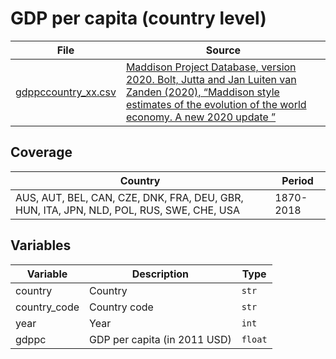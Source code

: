 # GDP per capita (country level)

File | Source
---|---
[gdppccountry_xx.csv](https://github.com/cverluise/patentcity/tree/feature/assets/assets)| [Maddison Project Database, version 2020. Bolt, Jutta and Jan Luiten van Zanden (2020), “Maddison style estimates of the evolution of the world economy. A new 2020 update ”](https://www.rug.nl/ggdc/historicaldevelopment/maddison/releases/maddison-project-database-2020)

## Coverage

Country | Period
---|---
AUS, AUT, BEL, CAN, CZE, DNK, FRA, DEU, GBR, HUN, ITA, JPN, NLD, POL, RUS, SWE, CHE, USA | 1870-2018

## Variables

Variable|Description    | Type
---|---|---
country         | Country       | `str`
country_code    | Country code  | `str`
year            | Year          | `int`
gdppc           | GDP per capita (in 2011 USD) | `float`

